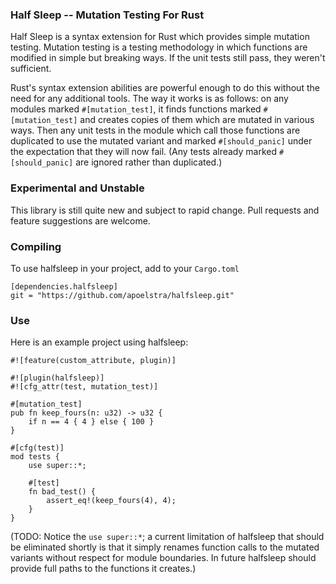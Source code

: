 
### Half Sleep -- Mutation Testing For Rust

Half Sleep is a syntax extension for Rust which provides simple mutation testing.
Mutation testing is a testing methodology in which functions are modified in
simple but breaking ways. If the unit tests still pass, they weren't sufficient.

Rust's syntax extension abilities are powerful enough to do this without the
need for any additional tools. The way it works is as follows: on any modules
marked `#[mutation_test]`, it finds functions marked `#[mutation_test]` and
creates copies of them which are mutated in various ways. Then any unit tests
in the module which call those functions are duplicated to use the mutated
variant and marked `#[should_panic]` under the expectation that they will now
fail. (Any tests already marked `#[should_panic]` are ignored rather than
duplicated.)

### Experimental and Unstable

This library is still quite new and subject to rapid change. Pull requests and
feature suggestions are welcome.

### Compiling

To use halfsleep in your project, add to your `Cargo.toml`
```
[dependencies.halfsleep]
git = "https://github.com/apoelstra/halfsleep.git"

```

### Use

Here is an example project using halfsleep:
```
#![feature(custom_attribute, plugin)]

#![plugin(halfsleep)]
#![cfg_attr(test, mutation_test)]

#[mutation_test]
pub fn keep_fours(n: u32) -> u32 {
    if n == 4 { 4 } else { 100 }
}

#[cfg(test)]
mod tests {
    use super::*;

    #[test]
    fn bad_test() {
        assert_eq!(keep_fours(4), 4);
    }
}

```
(TODO:
Notice the `use super::*`; a current limitation of halfsleep that should be
eliminated shortly is that it simply renames function calls to the mutated
variants without respect for module boundaries. In future halfsleep should
provide full paths to the functions it creates.)

